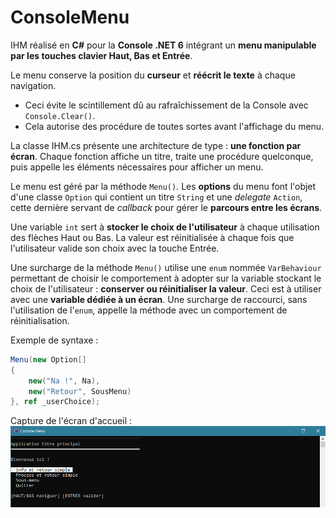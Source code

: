 # ConsoleMenu

IHM réalisé en **C#** pour la **Console .NET 6** intégrant un **menu manipulable par les touches clavier Haut, Bas et Entrée**. 

Le menu conserve la position du **curseur** et **réécrit le texte** à chaque navigation. 
- Ceci évite le scintillement dû au rafraîchissement de la Console avec `Console.Clear()`. 
- Cela autorise des procédure de toutes sortes avant l'affichage du menu.

La classe IHM.cs présente une architecture de type : **une fonction par écran**. Chaque fonction affiche un titre, traite une procédure quelconque, puis appelle les éléments nécessaires pour afficher un menu.

Le menu est géré par la méthode `Menu()`. Les **options** du menu font l'objet d'une classe `Option` qui contient un titre `String` et une *delegate* `Action`, cette dernière servant de *callback* pour gérer le **parcours entre les écrans**.

Une variable `int` sert à **stocker le choix de l'utilisateur** à chaque utilisation des flèches Haut ou Bas. La valeur est réinitialisée à chaque fois que l'utilisateur valide son choix avec la touche Entrée. 

Une surcharge de la méthode `Menu()` utilise une `enum` nommée `VarBehaviour` permettant de choisir le comportement à adopter sur la variable stockant le choix de l'utilisateur : **conserver ou réinitialiser la valeur**. Ceci est à utiliser avec une **variable dédiée à un écran**. Une surcharge de raccourci, sans l'utilisation de l'`enum`, appelle la méthode avec un comportement de réinitialisation.

Exemple de syntaxe :
```csharp
Menu(new Option[]
{
	new("Na !", Na),
	new("Retour", SousMenu)
}, ref _userChoice);
```

Capture de l'écran d'accueil :
![Capture d'écran](Capture.png)